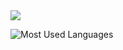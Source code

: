 <picture>
  <source
    srcset="https://github-readme-stats.vercel.app/api?username=bbenchan&show_icons=true&theme=dark"
    media="(prefers-color-scheme: dark)"
  />
  <source
    srcset="https://github-readme-stats.vercel.app/api?username=bbenchan&show_icons=true"
    media="(prefers-color-scheme: light), (prefers-color-scheme: no-preference)"
  />
  <img src="https://github-readme-stats.vercel.app/api?username=bbenchan&show_icons=true" />
</picture>

![Most Used Languages](https://github-readme-stats.vercel.app/api/top-langs/?username=bbenchan&layout=compact&langs_count=100)
